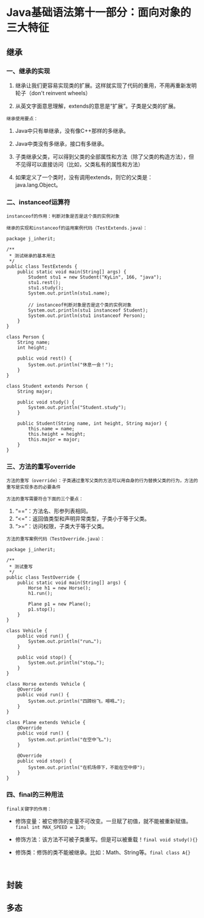 # Java基础语法第十一部分：面向对象的三大特征

## **继承**

### 一、继承的实现

1. 继承让我们更容易实现类的扩展。这样就实现了代码的重用，不用再重新发明轮子（don't reinvent wheels）

2. 从英文字面意思理解，extends的意思是“扩展”。子类是父类的扩展。

`继承使用要点：`

1. Java中只有单继承，没有像C++那样的多继承。

2. Java中类没有多继承，接口有多继承。

3. 子类继承父类，可以得到父类的全部属性和方法（除了父类的构造方法），但不见得可以直接访问（比如，父类私有的属性和方法）

4. 如果定义了一个类时，没有调用extends，则它的父类是：java.lang.Object。

### 二、instanceof运算符

```
instanceof的作用：判断对象是否是这个类的实例对象
```

`继承的实现和instanceof的运用案例代码（TestExtends.java）：`
```
package j_inherit;

/**
 * 测试继承的基本用法
 */
public class TestExtends {
    public static void main(String[] args) {
        Student stu1 = new Student("KyLin", 166, "java");
        stu1.rest();
        stu1.study();
        System.out.println(stu1.name);

        // instanceof判断对象是否是这个类的实例对象
        System.out.println(stu1 instanceof Student);
        System.out.println(stu1 instanceof Person);
    }
}

class Person {
    String name;
    int height;

    public void rest() {
        System.out.println("休息一会！");
    }
}

class Student extends Person {
    String major;

    public void study() {
        System.out.println("Student.study");
    }

    public Student(String name, int height, String major) {
        this.name = name;
        this.height = height;
        this.major = major;
    }
}
```

### 三、方法的重写override

```
方法的重写（override）：子类通过重写父类的方法可以用自身的行为替换父类的行为，方法的重写是实现多态的必要条件
```

`方法的重写需要符合下面的三个要点：`

1. “==”：方法名、形参列表相同。
2. “<=”：返回值类型和声明异常类型，子类小于等于父类。
3. “>=”：访问权限，子类大于等于父类。

`方法的重写案例代码（TestOverride.java）：`
```
package j_inherit;

/**
 * 测试重写
 */
public class TestOverride {
    public static void main(String[] args) {
        Horse h1 = new Horse();
        h1.run();

        Plane p1 = new Plane();
        p1.stop();
    }
}

class Vehicle {
    public void run() {
        System.out.println("run…");
    }

    public void stop() {
        System.out.println("stop…");
    }
}

class Horse extends Vehicle {
    @Override
    public void run() {
        System.out.println("四蹄纷飞，嘚嘚…");
    }
}

class Plane extends Vehicle {
    @Override
    public void run() {
        System.out.println("在空中飞…");
    }

    @Override
    public void stop() {
        System.out.println("在机场停下，不能在空中停");
    }
}
```

### 四、final的三种用法

`final关键字的作用：`

- 修饰变量：被它修饰的变量不可改变。一旦赋了初值，就不能被重新赋值。`final int MAX_SPEED = 120;`

- 修饰方法：该方法不可被子类重写。但是可以被重载！`final void study(){}`

- 修饰类：修饰的类不能被继承。比如：Math、String等。`final class A{}`

<br>

## **封装**

## **多态**